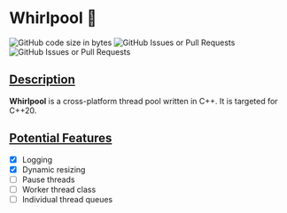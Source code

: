 # Whirlpool :ocean:

![GitHub code size in bytes](https://img.shields.io/github/languages/code-size/sebastian-j-ibanez/whirlpool?logo=github)
![GitHub Issues or Pull Requests](https://img.shields.io/github/issues/sebastian-j-ibanez/whirlpool?logo=github&color=orange)
![GitHub Issues or Pull Requests](https://img.shields.io/github/issues-closed/sebastian-j-ibanez/whirlpool?style=flat&logo=github&color=green)


## <ins>Description</ins>

**Whirlpool** is a cross-platform thread pool written in C++. It is targeted for C++20.

## <ins>Potential Features</ins>

- [x] Logging
- [x] Dynamic resizing
- [ ] Pause threads
- [ ] Worker thread class
- [ ] Individual thread queues
